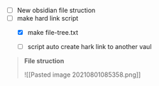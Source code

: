 - [ ] New obsidian file struction
- [ ] make hard link script
	- [x] make file-tree.txt
	- [ ] script auto create hark link to another vaul









> **File struction**
> 
> ![[Pasted image 20210801085358.png]]